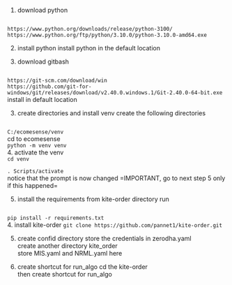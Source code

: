 1. download python
<code>
https://www.python.org/downloads/release/python-3100/
https://www.python.org/ftp/python/3.10.0/python-3.10.0-amd64.exe
</code>

2. install python
install python in the default location

3. download gitbash
<code>
https://git-scm.com/download/win
https://github.com/git-for-windows/git/releases/download/v2.40.0.windows.1/Git-2.40.0-64-bit.exe
</code>
install in default location

3. create directories and install venv
create the following directories
<code>
C:/ecomesense/venv
</code>
cd to ecomesense
<code>
python -m venv venv
</code>
4. activate the venv
<code>
cd venv<br>
. Scripts/activate
</code>
notice that the prompt is now changed
=IMPORTANT, go to next step 5 only if this happened=

5. install the requirements
from kite-order directory run<br>
<code>
pip install -r requirements.txt
</code>
4. install kite-order
<code>git clone https://github.com/pannet1/kite-order.git</code>

5. create confid directory
store the credentials in zerodha.yaml<br>
create another directory kite_order<br>
store MIS.yaml and NRML.yaml here

6. create shortcut for run_algo
cd the kite-order<br>
then create shortcut for run_algo


